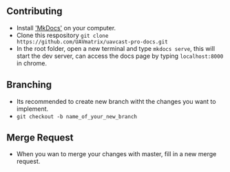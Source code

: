 ## Contributing

* Install ['MkDocs'](https://www.mkdocs.org/#installation) on your computer.
* Clone this respository `git clone https://github.com/UAVmatrix/uavcast-pro-docs.git`
* In the root folder, open a new terminal and type `mkdocs serve`, this will start the dev server, can access the docs page by typing `localhost:8000` in chrome. 

## Branching
* Its recommended to create new branch witht the changes you want to implement. 
* `git checkout -b name_of_your_new_branch`

## Merge Request
* When you wan to merge your changes with master, fill in a new merge request.
